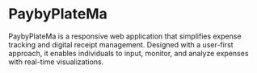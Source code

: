 # PaybyPlateMa
PaybyPlateMa is a responsive web application that simplifies expense tracking and digital receipt management. Designed with a user-first approach, it enables individuals to input, monitor, and analyze expenses with real-time visualizations.
